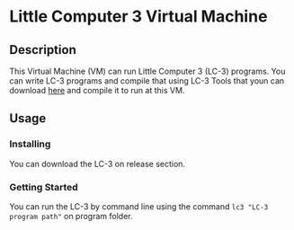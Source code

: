 # Little Computer 3 Virtual Machine

## Description
This Virtual Machine (VM) can run Little Computer 3 (LC-3) programs. You can write LC-3 programs and compile that using LC-3 Tools that youn can download [here](http://pages.cs.wisc.edu/~markhill/cs252/Fall2009/handouts/pennsim/lc3edit_301.zip) and compile it to run at this VM.

## Usage

### Installing
You can download the LC-3 on release section.

### Getting Started
You can run the LC-3 by command line using the command ```lc3 "LC-3 program path"``` on program folder.
